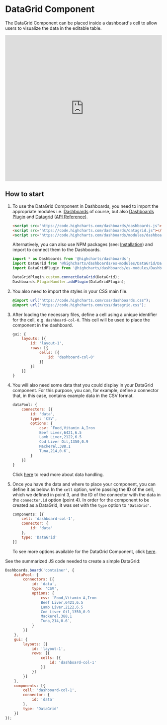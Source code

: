 DataGrid Component
===

The DataGrid Component can be placed inside a dashboard's cell to allow users to visualize the data in the editable table.

<iframe style="width: 100%; height: 470px; border: none;" src="https://www.highcharts.com/samples/embed/dashboards/datagrid-component/datagrid-options" allow="fullscreen"></iframe>


## How to start

1. To use the DataGrid Component in Dashboards, you need to import the appropriate modules i.e. [Dashboards](https://code.highcharts.com/dashboards/dashboards.js) of course, but also [Dashboards Plugin](https://code.highcharts.com/dashboards/modules/dashboards-plugin.js) and [Datagrid](https://code.highcharts.com/dashboards/datagrid.js) ([API Reference](https://api.highcharts.com/dashboards/#classes/DataGrid_DataGrid.DataGrid)).
    ```html
    <script src="https://code.highcharts.com/dashboards/dashboards.js"></script>
    <script src="https://code.highcharts.com/dashboards/datagrid.js"></script>
    <script src="https://code.highcharts.com/dashboards/modules/dashboards-plugin.js"></script>
    ```

    Alternatively, you can also use NPM packages (see: [Installation](https://www.highcharts.com/docs/dashboards/installation)) and import to connect them to the Dashboards.
    ```ts
    import * as Dashboards from '@highcharts/dashboards';
    import DataGrid from '@highcharts/dashboards/es-modules/DataGrid/DataGrid';
    import DataGridPlugin from '@highcharts/dashboards/es-modules/Dashboards/Plugins/DataGridPlugin';

    DataGridPlugin.custom.connectDataGrid(DataGrid);
    Dashboards.PluginHandler.addPlugin(DataGridPlugin);
    ```

2. You also need to import the styles in your CSS main file.
    ```css
    @import url("https://code.highcharts.com/css/dashboards.css");
    @import url("https://code.highcharts.com/css/datagrid.css");
    ```

3. After loading the necessary files, define a cell using a unique identifier for the cell, e.g. `dashboard-col-0`. This cell will be used to place the component in the dashboard.
    ```js
    gui: {
        layouts: [{
            id: 'layout-1',
            rows: [{
                cells: [{
                    id: 'dashboard-col-0'
                }]
            }]
        }]
    }
    ```

4. You will also need some data that you could display in your DataGrid component. For this purpose, you can, for example, define a connector that, in this case, contains example data in the CSV format.
    ```js
    dataPool: {
        connectors: [{
            id: 'data',
            type: 'CSV',
            options: {
                csv: `Food,Vitamin A,Iron
                Beef Liver,6421,6.5
                Lamb Liver,2122,6.5
                Cod Liver Oil,1350,0.9
                Mackerel,388,1
                Tuna,214,0.6`,
            }
        }]
    }
    ```
    Click [here](https://www.highcharts.com/docs/dashboards/data-handling) to read more about data handling.

5. Once you have the data and where to place your component, you can define it as below. In the `cell` option, we're passing the ID of the cell, which we defined in point 3, and the ID of the connector with the data in the `connector.id` option (point 4). In order for the component to be created as a DataGrid, it was set with the `type` option to `'DataGrid'`.
    ```js
    components: [{
        cell: 'dashboard-col-1',
        connector: {
            id: 'data'
        },
        type: 'DataGrid'
    }]
    ```
    To see more options available for the DataGrid Component, click [here](https://api.highcharts.com/dashboards/#interfaces/Dashboards_Plugins_DataGridComponent.DataGridComponent.ComponentOptions).

See the summarized JS code needed to create a simple DataGrid:
```js
Dashboards.board('container', {
    dataPool: {
        connectors: [{
            id: 'data',
            type: 'CSV',
            options: {
                csv: `Food,Vitamin A,Iron
                Beef Liver,6421,6.5
                Lamb Liver,2122,6.5
                Cod Liver Oil,1350,0.9
                Mackerel,388,1
                Tuna,214,0.6`,
            }
        }]
    },
    gui: {
        layouts: [{
            id: 'layout-1',
            rows: [{
                cells: [{
                    id: 'dashboard-col-1'
                }]
            }]
        }]
    },
    components: [{
        cell: 'dashboard-col-1',
        connector: {
            id: 'data'
        },
        type: 'DataGrid'
    }]
});
```
